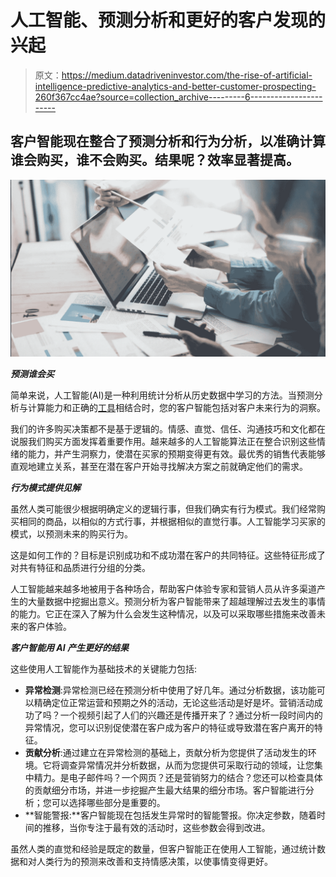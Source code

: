 # 人工智能、预测分析和更好的客户发现的兴起

> 原文：<https://medium.datadriveninvestor.com/the-rise-of-artificial-intelligence-predictive-analytics-and-better-customer-prospecting-260f367cc4ae?source=collection_archive---------6----------------------->

## 客户智能现在整合了预测分析和行为分析，以准确计算谁会购买，谁不会购买。结果呢？效率显著提高。

![](img/4ad793119353cba57421cf5a36617660.png)

***预测谁会买***

简单来说，人工智能(AI)是一种利用统计分析从历史数据中学习的方法。当预测分析与计算能力和正确的[工具](http://www.projectmanager.com)相结合时，您的客户智能包括对客户未来行为的洞察。

我们的许多购买决策都不是基于逻辑的。情感、直觉、信任、沟通技巧和文化都在说服我们购买方面发挥着重要作用。越来越多的人工智能算法正在整合识别这些情绪的能力，并产生洞察力，使潜在买家的预期变得更有效。最优秀的销售代表能够直观地建立关系，甚至在潜在客户开始寻找解决方案之前就确定他们的需求。

***行为模式提供见解***

虽然人类可能很少根据明确定义的逻辑行事，但我们确实有行为模式。我们经常购买相同的商品，以相似的方式行事，并根据相似的直觉行事。人工智能学习买家的模式，以预测未来的购买行为。

这是如何工作的？目标是识别成功和不成功潜在客户的共同特征。这些特征形成了对共有特征和品质进行分组的分类。

人工智能越来越多地被用于各种场合，帮助客户体验专家和营销人员从许多渠道产生的大量数据中挖掘出意义。预测分析为客户智能带来了超越理解过去发生的事情的能力。它正在深入了解为什么会发生这种情况，以及可以采取哪些措施来改善未来的客户体验。

***客户智能用 AI 产生更好的结果***

这些使用人工智能作为基础技术的关键能力包括:

*   **异常检测**:异常检测已经在预测分析中使用了好几年。通过分析数据，该功能可以精确定位正常运营和预期之外的活动，无论这些活动是好是坏。营销活动成功了吗？一个视频引起了人们的兴趣还是传播开来了？通过分析一段时间内的异常情况，您可以识别促使潜在客户成为客户的特征或导致潜在客户离开的特征。
*   **贡献分析**:通过建立在异常检测的基础上，贡献分析为您提供了活动发生的环境。它将调查异常情况并分析数据，从而为您提供可采取行动的领域，让您集中精力。是电子邮件吗？一个网页？还是营销努力的结合？您还可以检查具体的贡献细分市场，并进一步挖掘产生最大结果的细分市场。客户智能进行分析；您可以选择哪些部分是重要的。
*   **智能警报:**客户智能现在包括发生异常时的智能警报。你决定参数，随着时间的推移，当你专注于最有效的活动时，这些参数会得到改进。

虽然人类的直觉和经验是既定的数量，但客户智能正在使用人工智能，通过统计数据和对人类行为的预测来改善和支持情感决策，以使事情变得更好。